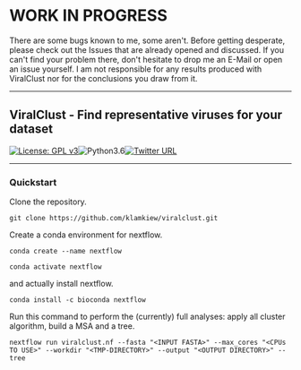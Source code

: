 # WORK IN PROGRESS
There are some bugs known to me, some aren't. Before getting desperate, please check out the Issues that are already opened and discussed. If you can't find your problem there, don't hesitate to drop me an E-Mail or open an issue yourself.
I am not responsible for any results produced with ViralClust nor for the conclusions you draw from it.

***
## ViralClust - Find representative viruses for your dataset
[![License: GPL v3](https://img.shields.io/badge/License-GPL%20v3-blue.svg)](https://www.gnu.org/licenses/gpl-3.0)![Python3.6](https://img.shields.io/badge/Language-Python_3.6-steelblue.svg)[![Twitter URL](https://img.shields.io/twitter/url/https/twitter.com/klamkiewicz?label=%40klamkiewicz&style=social)](https://twitter.com/klamkiewicz)

***

### Quickstart


Clone the repository.

`git clone https://github.com/klamkiew/viralclust.git`

Create a conda environment for nextflow.

`conda create --name nextflow`

`conda activate nextflow`

and actually install nextflow.

`conda install -c bioconda nextflow`


Run this command to perform the (currently) full analyses: apply all cluster algorithm, build a MSA and a tree.

`nextflow run viralclust.nf --fasta "<INPUT FASTA>" --max_cores "<CPUs TO USE>" --workdir "<TMP-DIRECTORY>" --output "<OUTPUT DIRECTORY>" --tree`
